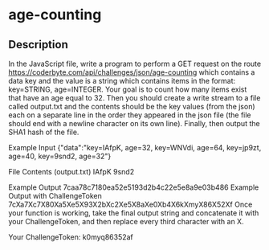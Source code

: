 # age-counting



## Description

In the JavaScript file, write a program to perform a GET request on the route https://coderbyte.com/api/challenges/json/age-counting which contains a data key and the value is a string which contains items in the format: key=STRING, age=INTEGER. Your goal is to count how many items exist that have an age equal to 32. Then you should create a write stream to a file called output.txt and the contents should be the key values (from the json) each on a separate line in the order they appeared in the json file (the file should end with a newline character on its own line). Finally, then output the SHA1 hash of the file.

Example Input
{"data":"key=IAfpK, age=32, key=WNVdi, age=64, key=jp9zt, age=40, key=9snd2, age=32"}

File Contents (output.txt)
IAfpK
9snd2

Example Output
7caa78c7180ea52e5193d2b4c22e5e8a9e03b486
Example Output with ChallengeToken
7cXa7Xc7X80Xa5Xe5X93X2bXc2Xe5X8aXe0Xb4X6kXmyX86X52Xf
Once your function is working, take the final output string and concatenate it with your ChallengeToken, and then replace every third character with an X.

Your ChallengeToken: k0myq86352af



